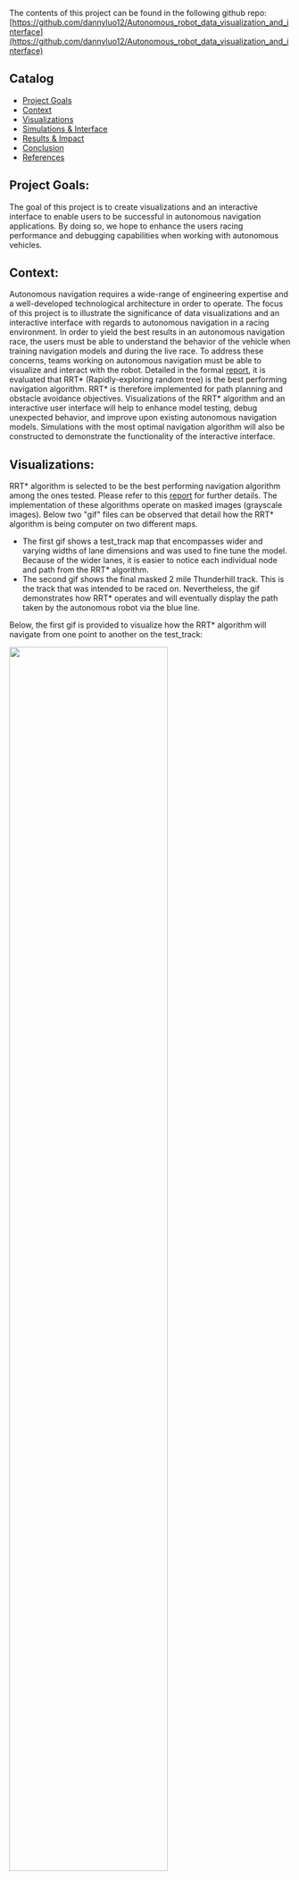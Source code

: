 The contents of this project can be found in the following github repo: <br/>
[https://github.com/dannyluo12/Autonomous_robot_data_visualization_and_interface](https://github.com/dannyluo12/Autonomous_robot_data_visualization_and_interface)


## Catalog
* [Project Goals](#goal)
* [Context](#Context)
* [Visualizations](#Visualizations)
* [Simulations & Interface](#Interface)
* [Results & Impact](#Results)
* [Conclusion](#Conclusion)
* [References](#References)

## <a name = "goal" />Project Goals:
The goal of this project is to create visualizations and an interactive interface to enable users to be successful in autonomous navigation applications. By doing so, we hope to enhance the users racing performance and debugging capabilities when working with autonomous vehicles. 


## <a name = "Context" />Context:
Autonomous navigation requires a wide-range of engineering expertise and a well-developed technological architecture in order to operate. The focus of this project is to illustrate the significance of data visualizations and an interactive interface with regards to autonomous navigation in a racing environment. In order to yield the best results in an autonomous navigation race, the users must be able to understand the behavior of the vehicle when training navigation models and during the live race. To address these concerns, teams working on autonomous navigation must be able to visualize and interact with the robot. Detailed in the formal [report](https://github.com/dannyluo12/Autonomous_robot_data_visualization_and_interface/blob/main/references/Data_Visualizations_and_Interface_For_Autonomous_Robots_Report_Final.pdf), it is evaluated that RRT* (Rapidly-exploring random tree) is the best performing navigation algorithm. RRT* is therefore implemented for path planning and obstacle avoidance objectives. Visualizations of the RRT* algorithm and an interactive user interface will help to enhance model testing, debug unexpected behavior, and improve upon existing autonomous navigation models. Simulations with the most optimal navigation algorithm will also be constructed to demonstrate the functionality of the interactive interface. 


## <a name = "Visualizations" />Visualizations:
RRT* algorithm is selected to be the best performing navigation algorithm among the ones tested. Please refer to this [report](https://github.com/dannyluo12/Autonomous_robot_data_visualization_and_interface/blob/main/references/Data_Visualizations_and_Interface_For_Autonomous_Robots_Report_Final.pdf) for further details. The implementation of these algorithms operate on masked images (grayscale images). Below two "gif" files can be observed that detail how the RRT* algorithm is being computer on two different maps. 
* The first gif shows a test_track map that encompasses wider and varying widths of lane dimensions and was used to fine tune the model. Because of the wider lanes, it is easier to notice each individual node and path from the RRT* algorithm. 
* The second gif shows the final masked 2 mile Thunderhill track. This is the track that was intended to be raced on. Nevertheless, the gif demonstrates how RRT* operates and will eventually display the path taken by the autonomous robot via the blue line.

Below, the first gif is provided to visualize how the RRT* algorithm will navigate from one point to another on the test_track:
<div class="row">
  <div class="column">
    <img src="images/A_star_test_track.gif" style="width:75%; height=75%">
  </div>
</div>
<br/>

Below, the second gif is provided to visualize how the RRT* algorithm will navigate from one point to another on the Thunderhill track:
<div class="row">
  <div class="column">
    <img src="images/rrt_star_thunderhill_cropped_gif.gif" style="width:75%; height=75%">
  </div>
</div>


## <a name = "Interface" />Simulations & Interface:
Below, a demonstration video of the interface is displayed. The top left box displays live navigation sensors such as vehicle's speed, battery status, IMU, and orientation for the user to view. The top right boxes display the visualization of the RRT* algorithm that shows the most efficient navigation path for the vehicle along with a real-time image that the vehicle's depth camera is displaying. In the "Navigate Robot" section, if the user inputs destination coordinates inside the interface, it will autonomously navigate the vehicle with the RRT* algorithm. The "RosBridge Subscribe" section displays the ROS topics that the interface is currently subscribed to. The "Robot Position" section displays real-time text data of the vehicle's current x, y, z positions on the simulated racetrack. <br />

<iframe width="840" height="473" src="https://www.youtube.com/embed/nUsRP3SFIew" frameborder="0" allow="accelerometer; autoplay; clipboard-write; encrypted-media; gyroscope; picture-in-picture" allowfullscreen></iframe>


## <a name = "Results" />Results & Impact: 
In this project, our group successfully integrated a racing track simulation using the Gazebo Simulator that mirrors a real-life track. By using the depth camera and lidar navigation sensors, we were able to implement two path planning and obstacle avoidance algorithms in A* and RRT* inside the simulated track. The performance of these algorithms were tested based on different metrics, and these algorithms were also able to visualize their performance on real-life racing track images. We also implemented an interactive interface that will allow the user to control the vehicle and view significant sensory information obtained from the vehicle during autonomous navigation while also allowing the user to move the vehicle from its initial position to the final destination with a press of a button. This was achieved by displaying different real-time sensory data and creating a platform for the user to monitor the path planning algorithm. The significant impact of the visualizations and interactive interface is that they serve as tools to help users improve model testing, debugging unexpected behavior, and build upon existing autonomous navigation models.

## <a name = "Conclusion" />Conclusion:
Our goal for this project was to create visualizations and an interactive interface that serves the users in enhancing model testing, debugging unexpected behavior, and providing a tool to build upon existing navigation models. The results were highlighted, but for more details, please visit this [repository](https://github.com/dannyluo12/Autonomous_robot_data_visualization_and_interface) to learn more and run the project.  <br/>

Future improvements to the interactive interface currently include optimizing visualizations to be more clear, subscribe to more nodes to receive more input data, and test potential latency with larger datasets or streams of data. Currently, several plots and tools on the interactive interface contain data that is self generated on a small scale, often referred to as ‘dummy data’. Future ambitions include implementing the interface with more advanced datasets and streams of live input data.


## <a name = "References" />References:
* [Gazebo Simulator] <br/>
* [TurtleBot Robots] <br/>
* [UCSD Racing Track] <br/>
* [G-Mapping] <br/>
* [RViz] <br/>
* [Python] <br/>
* [CV2] <br/>
* [Rosbridge] <br/>
* [HTML] <br/>
* [Javascript] <br/>
* [Thunderhill Racing Track] <br/>
* [F1 Tenth Racing Track] <br/>
* [Web Video Server] <br/>
* [Adaptive Monte Carlo Localization (AMCL)] <br/>
* [A. A. Zhilenkov and I. R. Epifantsev. "Problems of a trajectory planning in autonomous navigation systems based on technical vision and AI." 2018] <br/>
* [Motion Planning for Urban Driving using RRT] <br/>
* [D. Ma and N. Zhou. “Web-Based Robot Control and Monitoring.” 2019]  <br/>
* [Calisi, Daniele and Nardi, Daniele. “Performance   evaluation of pure-motion tasks for mobile robots with respect to world models.” 2009] <br/>

[Gazebo Simulator]: http://gazebosim.org/tutorials?tut=ros_overview
[TurtleBot Robots]:http://wiki.ros.org/Robots/TurtleBot
[UCSD Racing Track]: http://github.com/garrettgibo/ucsd_f1tenth_simulator
[G-Mapping]: http://wiki.ros.org/gmapping
[RViz]: http://wiki.ros.org/rviz
[Python]: https://www.python.org/
[CV2]: https://pypi.org/project/opencv-python/
[Rosbridge]: http://wiki.ros.org/rosbridge_suite
[HTML]: https://html.spec.whatwg.org/
[Javascript]: https://www.javascript.com/
[Thunderhill Racing Track]: http://selfracingcars.com/
[F1 Tenth Racing Track]: https://f1tenth.org/
[Web Video Server]: http://wiki.ros.org/web_video_server
[Adaptive Monte Carlo Localization (AMCL)]: http://wiki.ros.org/amcl
[A. A. Zhilenkov and I. R. Epifantsev. "Problems of a trajectory planning in autonomous navigation systems based on technical vision and AI." 2018]: https://ieeexplore.ieee.org/abstract/document/8317265
[Motion Planning for Urban Driving using RRT]: http://acl.mit.edu/papers/KuwataIROS08.pdf
[D. Ma and N. Zhou. “Web-Based Robot Control and Monitoring.” 2019]: http://www.cs.binghamton.edu/~szhang/teaching/18spring/reports/Luo-Ma-Zhou.pdf
[Calisi, Daniele and Nardi, Daniele. “Performance   evaluation of pure-motion tasks for mobile robots with respect to world models.” 2009]: https://www.researchgate.net/publication/200744624_Performance_evaluation_of_pure-motion_tasks_for_mobile_robots_with_respect_to_world_models
